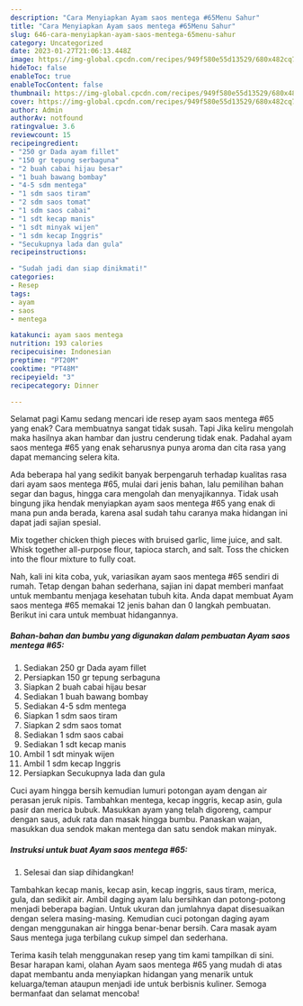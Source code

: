 ```yaml
---
description: "Cara Menyiapkan Ayam saos mentega #65Menu Sahur"
title: "Cara Menyiapkan Ayam saos mentega #65Menu Sahur"
slug: 646-cara-menyiapkan-ayam-saos-mentega-65menu-sahur
category: Uncategorized
date: 2023-01-27T21:06:13.448Z
image: https://img-global.cpcdn.com/recipes/949f580e55d13529/680x482cq70/ayam-saos-mentega-65-foto-resep-utama.jpg
hideToc: false
enableToc: true
enableTocContent: false
thumbnail: https://img-global.cpcdn.com/recipes/949f580e55d13529/680x482cq70/ayam-saos-mentega-65-foto-resep-utama.jpg
cover: https://img-global.cpcdn.com/recipes/949f580e55d13529/680x482cq70/ayam-saos-mentega-65-foto-resep-utama.jpg
author: Admin
authorAv: notfound
ratingvalue: 3.6
reviewcount: 15
recipeingredient:
- "250 gr Dada ayam fillet"
- "150 gr tepung serbaguna"
- "2 buah cabai hijau besar"
- "1 buah bawang bombay"
- "4-5 sdm mentega"
- "1 sdm saos tiram"
- "2 sdm saos tomat"
- "1 sdm saos cabai"
- "1 sdt kecap manis"
- "1 sdt minyak wijen"
- "1 sdm kecap Inggris"
- "Secukupnya lada dan gula"
recipeinstructions:

- "Sudah jadi dan siap dinikmati!"
categories:
- Resep
tags:
- ayam
- saos
- mentega

katakunci: ayam saos mentega 
nutrition: 193 calories
recipecuisine: Indonesian
preptime: "PT20M"
cooktime: "PT48M"
recipeyield: "3"
recipecategory: Dinner

---
```



Selamat pagi Kamu sedang mencari ide resep ayam saos mentega #65 yang enak? Cara membuatnya sangat tidak susah. Tapi Jika keliru mengolah maka hasilnya akan hambar dan justru cenderung tidak enak. Padahal ayam saos mentega #65 yang enak seharusnya punya aroma dan cita rasa yang dapat memancing selera kita.


Ada beberapa hal yang sedikit banyak berpengaruh terhadap kualitas rasa dari ayam saos mentega #65, mulai dari jenis bahan, lalu pemilihan bahan segar dan bagus, hingga cara mengolah dan menyajikannya. Tidak usah bingung jika hendak menyiapkan ayam saos mentega #65 yang enak di mana pun anda berada, karena asal sudah tahu caranya maka hidangan ini dapat jadi sajian spesial.

Mix together chicken thigh pieces with bruised garlic, lime juice, and salt. Whisk together all-purpose flour, tapioca starch, and salt. Toss the chicken into the flour mixture to fully coat.


Nah, kali ini kita coba, yuk, variasikan ayam saos mentega #65 sendiri di rumah. Tetap dengan bahan sederhana, sajian ini dapat memberi manfaat untuk membantu menjaga kesehatan tubuh kita. Anda dapat membuat Ayam saos mentega #65 memakai 12 jenis bahan dan 0 langkah pembuatan. Berikut ini cara untuk membuat hidangannya.

<!--inarticleads1-->

##### Bahan-bahan dan bumbu yang digunakan dalam pembuatan Ayam saos mentega #65:

1. Sediakan 250 gr Dada ayam fillet
1. Persiapkan 150 gr tepung serbaguna
1. Siapkan 2 buah cabai hijau besar
1. Sediakan 1 buah bawang bombay
1. Sediakan 4-5 sdm mentega
1. Siapkan 1 sdm saos tiram
1. Siapkan 2 sdm saos tomat
1. Sediakan 1 sdm saos cabai
1. Sediakan 1 sdt kecap manis
1. Ambil 1 sdt minyak wijen
1. Ambil 1 sdm kecap Inggris
1. Persiapkan Secukupnya lada dan gula


Cuci ayam hingga bersih kemudian lumuri potongan ayam dengan air perasan jeruk nipis. Tambahkan mentega, kecap inggris, kecap asin, gula pasir dan merica bubuk. Masukkan ayam yang telah digoreng, campur dengan saus, aduk rata dan masak hingga bumbu. Panaskan wajan, masukkan dua sendok makan mentega dan satu sendok makan minyak. 

<!--inarticleads2-->

##### Instruksi untuk buat Ayam saos mentega #65:


1. Selesai dan siap dihidangkan!

Tambahkan kecap manis, kecap asin, kecap inggris, saus tiram, merica, gula, dan sedikit air. Ambil daging ayam lalu bersihkan dan potong-potong menjadi beberapa bagian. Untuk ukuran dan jumlahnya dapat disesuaikan dengan selera masing-masing. Kemudian cuci potongan daging ayam dengan menggunakan air hingga benar-benar bersih. Cara masak ayam Saus mentega juga terbilang cukup simpel dan sederhana. 

Terima kasih telah menggunakan resep yang tim kami tampilkan di sini. Besar harapan kami, olahan Ayam saos mentega #65 yang mudah di atas dapat membantu anda menyiapkan hidangan yang menarik untuk keluarga/teman ataupun menjadi ide untuk berbisnis kuliner. Semoga bermanfaat dan selamat mencoba!
